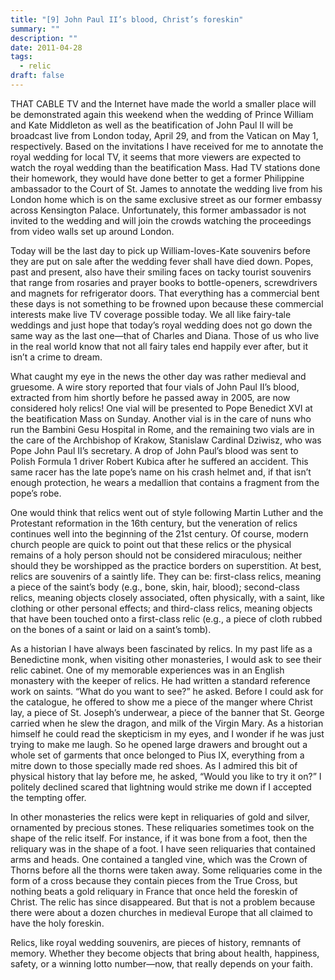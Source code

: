 ```yaml
---
title: "[9] John Paul II’s blood, Christ’s foreskin"
summary: ""
description: ""
date: 2011-04-28
tags:
  - relic
draft: false
---
```


THAT CABLE TV and the Internet have made the world a smaller place will be demonstrated again this weekend when the wedding of Prince William and Kate Middleton as well as the beatification of John Paul II will be broadcast live from London today, April 29, and from the Vatican on May 1, respectively. Based on the invitations I have received for me to annotate the royal wedding for local TV, it seems that more viewers are expected to watch the royal wedding than the beatification Mass. Had TV stations done their homework, they would have done better to get a former Philippine ambassador to the Court of St. James to annotate the wedding live from his London home which is on the same exclusive street as our former embassy across Kensington Palace. Unfortunately, this former ambassador is not invited to the wedding and will join the crowds watching the proceedings from video walls set up around London.

Today will be the last day to pick up William-loves-Kate souvenirs before they are put on sale after the wedding fever shall have died down. Popes, past and present, also have their smiling faces on tacky tourist souvenirs that range from rosaries and prayer books to bottle-openers, screwdrivers and magnets for refrigerator doors. That everything has a commercial bent these days is not something to be frowned upon because these commercial interests make live TV coverage possible today. We all like fairy-tale weddings and just hope that today’s royal wedding does not go down the same way as the last one—that of Charles and Diana. Those of us who live in the real world know that not all fairy tales end happily ever after, but it isn’t a crime to dream.

What caught my eye in the news the other day was rather medieval and gruesome. A wire story reported that four vials of John Paul II’s blood, extracted from him shortly before he passed away in 2005, are now considered holy relics! One vial will be presented to Pope Benedict XVI at the beatification Mass on Sunday. Another vial is in the care of nuns who run the Bambini Gesu Hospital in Rome, and the remaining two vials are in the care of the Archbishop of Krakow, Stanislaw Cardinal Dziwisz, who was Pope John Paul II’s secretary. A drop of John Paul’s blood was sent to Polish Formula 1 driver Robert Kubica after he suffered an accident. This same racer has the late pope’s name on his crash helmet and, if that isn’t enough protection, he wears a medallion that contains a fragment from the pope’s robe.

One would think that relics went out of style following Martin Luther and the Protestant reformation in the 16th century, but the veneration of relics continues well into the beginning of the 21st century. Of course, modern church people are quick to point out that these relics or the physical remains of a holy person should not be considered miraculous; neither should they be worshipped as the practice borders on superstition. At best, relics are souvenirs of a saintly life. They can be: first-class relics, meaning a piece of the saint’s body (e.g., bone, skin, hair, blood); second-class relics, meaning objects closely associated, often physically, with a saint, like clothing or other personal effects; and third-class relics, meaning objects that have been touched onto a first-class relic (e.g., a piece of cloth rubbed on the bones of a saint or laid on a saint’s tomb).

As a historian I have always been fascinated by relics. In my past life as a Benedictine monk,  when visiting other monasteries, I would ask to see their relic cabinet. One of my memorable experiences was in an English monastery with the keeper of relics. He had written a standard reference work on saints. “What do you want to see?” he asked. Before I could ask for the catalogue, he offered to show me a piece of the manger where Christ lay, a piece of St. Joseph’s underwear, a piece of the banner that St. George carried when he slew the dragon, and milk of the Virgin Mary. As a historian himself he could read the skepticism in my eyes, and I wonder if he was just trying to make me laugh. So he opened large drawers and brought out a whole set of garments that once belonged to Pius IX, everything from a mitre down to those specially made red shoes. As I admired this bit of physical history that lay before me, he asked, “Would you like to try it on?” I politely declined scared that lightning would strike me down if I accepted the tempting offer.

In other monasteries the relics were kept in reliquaries of gold and silver, ornamented by precious stones. These reliquaries sometimes took on the shape of the relic itself. For instance, if it was bone from a foot, then the reliquary was in the shape of a foot. I have seen reliquaries that contained arms and heads. One contained a tangled vine, which was the Crown of Thorns before all the thorns were taken away. Some reliquaries come in the form of a cross because they contain pieces from the True Cross, but nothing beats a gold reliquary in France that once held the foreskin of Christ. The relic has since disappeared. But that is not a problem because there were about a dozen churches in medieval Europe that all claimed to have the holy foreskin.

Relics, like royal wedding souvenirs, are pieces of history, remnants of memory. Whether they become objects that bring about health, happiness, safety, or a winning lotto number—now, that really depends on your faith.
